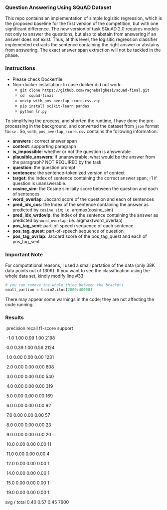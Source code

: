 ### Question Answering Using SQuAD Dataset

This repo contains an implementation of simple logisitic regression, which is the proposed baseline for the first version of the competition, but with one significant difference. The new version of task SQuAD 2.0 requires models not only to answer the questions, but also to abstain from answering if an answer does not exist. Thus, at this level, the logisitic regression classifier implemented extracts the sentence containing the right answer or abstains from answering. The exact answer span extraction will not be tackled in the phase. 

### Instructions

* Please check Dockerfile
* Non-docker installation: In case docker did not work:
  * `git clone https://github.com/raghebalghezi/squad-final.git`
  * `cd  squad-final`
  * `unzip with_pos_overlap_score.csv.zip`
  * `pip install scikit-learn pandas`
  * `python lr.py`

To simplifying the process, and shorten the runtime, I have done the pre-processing in the background, and converted the dataset from `json` format to`csv` . So, `with_pos_overlap_score.csv` contains the following information:
* **answers** : correct answer span
* **context**: supporting paragraph
* **is_impossible**: whether or not the question is answerable
* **plausible_answers**: if unanswerable, what would be the answer from the paragraph? NOT REQUIRED by the task
* **question**: the question prompt
* **sentences**: the sentence-tokenized version of context
* **target**: the index of sentence containing the correct answer span; -1 if question is unanswerable.
* **cosine_sim**: the Cosine similaity score between the question and each of sentences
* **word_overlap**: Jaccard score of the question and each of sentences
* **pred_idx_cos**: the Index of the sentence containing the answer as predicted by `cosine_sim`; i.e. argmax(cosine_sim)
* **pred_idx_wrdovlp**: the Index of the sentence containing the answer as predicted by `word_overlap`; i.e. argmax(word_overlap)
* **pos_tag_sent**: part-of-speech sequence of each sentence
* **pos_tag_quest**: part-of-speech sequence of question
* **pos_tag_ovrlap**:  Jaccard score of the pos_tag_quest and each of pos_tag_sent

### Important Note

For computational reasons, I used a small partation of the data (only 38K data points out of 130K). If you want to see the classification using the whole data set, kindly modify line #33:

```python
# you can remove the whole thing between the brackets
small_partion = train2.iloc[2000:40000] 
```

There may appear some warnings in the code; they are not affecting the code running.

### Results

​             precision    recall  f1-score   support

​       -1.0       1.00      0.99      1.00      2198

​        0.0       0.39      1.00      0.56      2124

​        1.0       0.00      0.00      0.00      1231

​        2.0       0.00      0.00      0.00       808

​        3.0       0.00      0.00      0.00       540

​        4.0       0.00      0.00      0.00       319

​        5.0       0.00      0.00      0.00       169

​        6.0       0.00      0.00      0.00        92

​        7.0       0.00      0.00      0.00        57

​        8.0       0.00      0.00      0.00        23

​        9.0       0.00      0.00      0.00        20

​       10.0       0.00      0.00      0.00        11

​       11.0       0.00      0.00      0.00         4

​       12.0       0.00      0.00      0.00         1

​       14.0       0.00      0.00      0.00         1

​       15.0       0.00      0.00      0.00         1

​       19.0       0.00      0.00      0.00         1

avg / total       0.40      0.57      0.45      7600      
